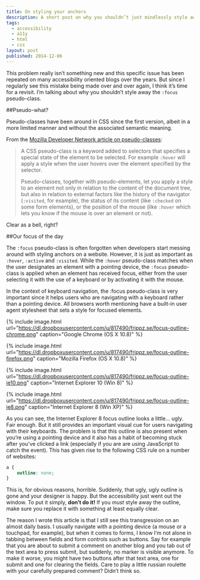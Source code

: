 ```yaml
---
title: On styling your anchors
description: A short post on why you shouldn’t just mindlessly style away the outline on anchor elements.
tags:
  - accessibility
  - a11y
  - html
  - css
layout: post
published: 2014-12-06
---
```

This problem really isn’t something new and this specific issue has been repeated on many accessibility oriented blogs over the years. But since I regularly see this mistake being made over and over again, I think it’s time for a revisit. I’m talking about why you shouldn’t style away the `:focus` pseudo-class.

##Pseudo-what?

Pseudo-classes have been around in CSS since the first version, albeit in a more limited manner and without the associated semantic meaning.

From the [Mozilla Developer Network article on pseudo-classes](https://developer.mozilla.org/en-US/docs/Web/CSS/Pseudo-classes):

> A CSS pseudo-class is a keyword added to selectors that specifies a special state of the element to be selected. For example `:hover` will apply a style when the user hovers over the element specified by the selector.
>
> Pseudo-classes, together with pseudo-elements, let you apply a style to an element not only in relation to the content of the document tree, but also in relation to external factors like the history of the navigator (`:visited`, for example), the status of its content (like `:checked` on some form elements), or the position of the mouse (like `:hover` which lets you know if the mouse is over an element or not).

Clear as a bell, right?

##Our focus of the day

The `:focus` pseudo-class is often forgotten when developers start messing around with styling anchors on a website. However, it is just as important as `:hover`, `:active` and `:visited`. While the `:hover` pseudo-class matches when the user designates an element with a pointing device, the `:focus` pseudo-class is applied when an element has received focus, either from the user selecting it with the use of a keyboard or by activating it with the mouse.

In the context of keyboard navigation, the :focus pseudo-class is very important since it helps users who are navigating with a keyboard rather than a pointing device. All browsers worth mentioning have a built-in user agent stylesheet that sets a style for focused elements.

{% include image.html url="https://dl.dropboxusercontent.com/u/817490/frippz.se/focus-outline-chrome.png" caption="Google Chrome (OS X 10.8)" %}


{% include image.html url="https://dl.dropboxusercontent.com/u/817490/frippz.se/focus-outline-firefox.png" caption="Mozilla Firefox (OS X 10.8)" %}


{% include image.html url="https://dl.dropboxusercontent.com/u/817490/frippz.se/focus-outline-ie10.png" caption="Internet Explorer 10 (Win 8)" %}

{% include image.html url="https://dl.dropboxusercontent.com/u/817490/frippz.se/focus-outline-ie8.png" caption="Internet Explorer 8 (Win XP)" %}

As you can see, the Internet Explorer 8 focus outline looks a little… ugly. Fair enough. But it still provides an important visual cue for users navigating with their keyboards. The problem is that this outline is also present when you’re using a pointing device and it also has a habit of becoming stuck after you’ve clicked a link (especially if you are are using JavaScript to catch the event). This has given rise to the following CSS rule on a number of websites:

~~~css
a {
    outline: none;
}
~~~

This is, for obvious reasons, horrible. Suddenly, that ugly, ugly outline is gone and your designer is happy. But the accessibility just went out the window. To put it simply, **don’t do it!** If you *must* style away the outline, make sure you replace it with something at least equally clear.

The reason I wrote this article is that I still see this transgression on an almost daily basis. I usually navigate with a pointing device (a mouse or a touchpad, for example), but when it comes to forms, I know I’m not alone in tabbing between fields and form controls such as buttons. Say for example that you are about to submit a comment on another blog and you tab out of the text area to press submit, but suddenly, no marker is visible anymore. To make it worse, you might have two buttons after that text area, one for submit and one for clearing the fields. Care to play a little russian roulette with your carefully prepared comment? Didn’t think so.
